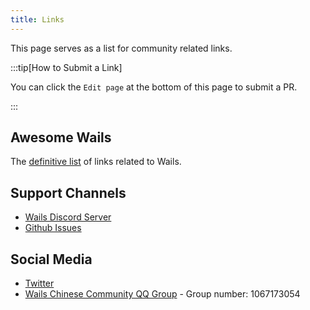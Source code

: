 ```yaml
---
title: Links
---
```


This page serves as a list for community related links.

:::tip[How to Submit a Link]

You can click the `Edit page` at the bottom of this page to submit a PR.

:::

## Awesome Wails

The [definitive list](https://github.com/wailsapp/awesome-wails) of links
related to Wails.

## Support Channels

- [Wails Discord Server](https://discord.gg/bdj28QNHmT)
- [Github Issues](https://github.com/wailsapp/wails/issues)

## Social Media

- [Twitter](https://x.com/wailsapp)
- [Wails Chinese Community QQ Group](https://qm.qq.com/cgi-bin/qm/qr?k=PmIURne5hFGNd7QWzW5qd6FV-INEjNJv&jump_from=webapi) -
  Group number: 1067173054
